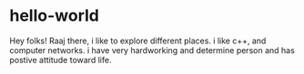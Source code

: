 # hello-world
Hey folks!
Raaj there, i like to explore different places.
i like c++, and computer networks.
i have very hardworking and determine person and has postive attitude toward life.
